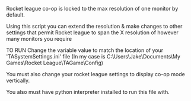 Rocket league co-op is locked to the max resolution of one monitor by default.

Using this script you can extend the resolution & make changes to other settings that permit Rocket league to span the X resolution of however many monitors you require

TO RUN
Change the variable value to match the location of your 'TASystemSettings.ini' file
(In my case is C:\Users\Jake\Documents\My Games\Rocket League\TAGame\Config)

You must also change your rocket league settings to display co-op mode vertically.

You also must have python interpreter installed to run this file with.
